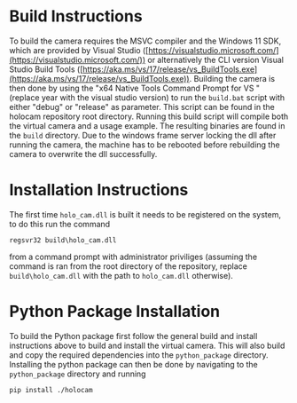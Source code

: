 # Build Instructions
To build the camera requires the MSVC compiler and the Windows 11 SDK, which are provided by Visual Studio ([https://visualstudio.microsoft.com/](https://visualstudio.microsoft.com/)) or alternatively the CLI version Visual Studio Build Tools ([https://aka.ms/vs/17/release/vs_BuildTools.exe](https://aka.ms/vs/17/release/vs_BuildTools.exe)).
Building the camera is then done by using the "x64 Native Tools Command Prompt for VS <year>" (replace year with the visual studio version) to run the `build.bat` script with either "debug" or "release" as parameter.
This script can be found in the holocam repository root directory. Running this build script will compile both the virtual camera and a usage example. The resulting binaries are found in the `build` directory.
Due to the windows frame server locking the dll after running the camera, the machine has to be rebooted before rebuilding the camera to overwrite the dll successfully.

# Installation Instructions
The first time `holo_cam.dll` is built it needs to be registered on the system, to do this run the command

`regsvr32 build\holo_cam.dll`

from a command prompt with administrator priviliges (assuming the command is ran from the root directory of the repository, replace `build\holo_cam.dll` with the path to `holo_cam.dll` otherwise).

# Python Package Installation
To build the Python package first follow the general build and install instructions above to build and install the virtual camera.
This will also build and copy the required dependencies into the `python_package` directory.
Installing the python package can then be done by navigating to the `python_package` directory and running

`pip install ./holocam`
